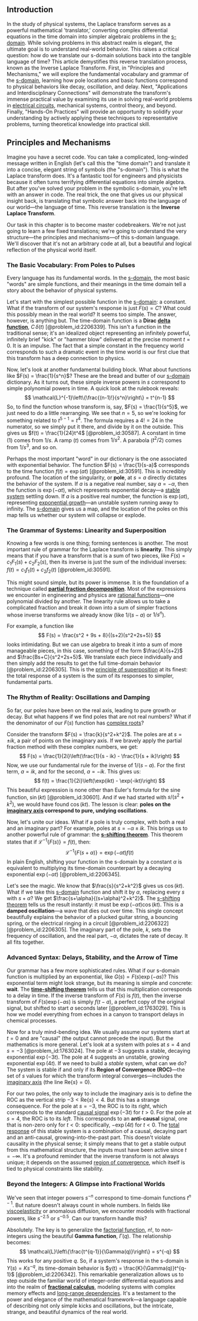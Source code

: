 ## Introduction
In the study of physical systems, the Laplace transform serves as a powerful mathematical 'translator,' converting complex differential equations in the time domain into simpler algebraic problems in the [s-domain](@article_id:260110). While solving problems in this abstract realm is elegant, the ultimate goal is to understand real-world behavior. This raises a critical question: how do we translate our s-domain solutions back into the tangible language of time? This article demystifies this reverse translation process, known as the Inverse Laplace Transform. First, in "Principles and Mechanisms," we will explore the fundamental vocabulary and grammar of the [s-domain](@article_id:260110), learning how pole locations and basic functions correspond to physical behaviors like decay, oscillation, and delay. Next, "Applications and Interdisciplinary Connections" will demonstrate the transform's immense practical value by examining its use in solving real-world problems in [electrical circuits](@article_id:266909), mechanical systems, control theory, and beyond. Finally, "Hands-On Practices" will provide an opportunity to solidify your understanding by actively applying these techniques to representative problems, turning theoretical knowledge into practical skill.

## Principles and Mechanisms

Imagine you have a secret code. You can take a complicated, long-winded message written in English (let's call this the "time domain") and translate it into a concise, elegant string of symbols (the "s-domain"). This is what the Laplace transform does. It's a fantastic tool for engineers and physicists because it often turns terrifying differential equations into simple algebra. But after you've solved your problem in the symbolic s-domain, you're left with an answer in code. The real trick, the one that gives us our physical insight back, is translating that symbolic answer back into the language of our world—the language of time. This reverse translation is the **Inverse Laplace Transform**.

Our task in this chapter is to become master codebreakers. We're not just going to learn a few fixed translations; we're going to understand the very structure—the principles and mechanisms—of this s-domain language. We'll discover that it's not an arbitrary code at all, but a beautiful and logical reflection of the physical world itself.

### The Basic Vocabulary: From Poles to Pulses

Every language has its fundamental words. In the [s-domain](@article_id:260110), the most basic "words" are simple functions, and their meanings in the time domain tell a story about the behavior of physical systems.

Let's start with the simplest possible function in the [s-domain](@article_id:260110): a constant. What if the transform of our system's response is just $F(s) = C$? What could this possibly mean in the real world? It seems too simple. The answer, however, is anything but. The time-domain function is a **Dirac [delta function](@article_id:272935)**, $C\,\delta(t)$ [@problem_id:2206339]. This isn't a function in the traditional sense; it's an idealized object representing an infinitely powerful, infinitely brief "kick" or "hammer blow" delivered at the precise moment $t=0$. It is an impulse. The fact that a simple constant in the frequency world corresponds to such a dramatic event in the time world is our first clue that this transform has a deep connection to physics.

Now, let's look at another fundamental building block. What about functions like $F(s) = \frac{1}{s^n}$? These are the bread and butter of our [s-domain](@article_id:260110) dictionary. As it turns out, these simple inverse powers in $s$ correspond to simple polynomial powers in time. A quick look at the rulebook reveals:
$$
\mathcal{L}^{-1}\left\{\frac{(n-1)!}{s^n}\right\} = t^{n-1}
$$
So, to find the function whose transform is, say, $F(s) = \frac{1}{s^5}$, we just need to do a little rearranging. We see that $n=5$, so we're looking for something related to $t^{5-1} = t^4$. The formula requires a $4! = 24$ in the numerator, so we simply put it there, and divide by it on the outside. This gives us $f(t) = \frac{1}{24}t^4$ [@problem_id:30587]. A constant in time ($1$) comes from $1/s$. A ramp ($t$) comes from $1/s^2$. A parabola ($t^2/2$) comes from $1/s^3$, and so on.

Perhaps the most important "word" in our dictionary is the one associated with exponential behavior. The function $F(s) = \frac{1}{s-a}$ corresponds to the time function $f(t) = \exp(at)$ [@problem_id:30591]. This is incredibly profound. The location of the singularity, or **pole**, at $s=a$ directly dictates the behavior of the system. If $a$ is a negative real number, say $a = -\alpha$, then the function is $\exp(-\alpha t)$, which represents exponential decay—a [stable system](@article_id:266392) settling down. If $a$ is a positive real number, the function is $\exp(\alpha t)$, representing [exponential growth](@article_id:141375)—an unstable system running away to infinity. The [s-domain](@article_id:260110) gives us a map, and the location of the poles on this map tells us whether our system will collapse or explode.

### The Grammar of Systems: Linearity and Superposition

Knowing a few words is one thing; forming sentences is another. The most important rule of grammar for the Laplace transform is **linearity**. This simply means that if you have a transform that is a sum of two pieces, like $F(s) = c_1 F_1(s) + c_2 F_2(s)$, then its inverse is just the sum of the individual inverses: $f(t) = c_1 f_1(t) + c_2 f_2(t)$ [@problem_id:30591].

This might sound simple, but its power is immense. It is the foundation of a technique called **[partial fraction decomposition](@article_id:158714)**. Most of the expressions we encounter in engineering and physics are [rational functions](@article_id:153785)—one polynomial divided by another. The linearity rule allows us to take a complicated fraction and break it down into a sum of simpler fractions whose inverse transforms we already know (like $1/(s-a)$ or $1/s^n$).

For example, a function like
$$
F(s) = \frac{s^2 + 9s + 8}{(s+2)(s^2+2s+5)}
$$
looks intimidating. But we can use algebra to break it into a sum of more manageable pieces, in this case, something of the form $\frac{A}{s+2}$ and $\frac{Bs+C}{s^2+2s+5}$. We translate each piece individually and then simply add the results to get the full time-domain behavior [@problem_id:2206305]. This is the [principle of superposition](@article_id:147588) at its finest: the total response of a system is the sum of its responses to simpler, fundamental parts.

### The Rhythm of Reality: Oscillations and Damping

So far, our poles have been on the real axis, leading to pure growth or decay. But what happens if we find poles that are not real numbers? What if the denominator of our $F(s)$ function has [complex roots](@article_id:172447)?

Consider the transform $F(s) = \frac{k}{s^2+k^2}$. The poles are at $s = \pm ik$, a pair of points on the imaginary axis. If we bravely apply the partial fraction method with these complex numbers, we get:
$$
F(s) = \frac{1}{2i}\left(\frac{1}{s - ik} - \frac{1}{s + ik}\right)
$$
Now, we use our fundamental rule for the inverse of $1/(s-a)$. For the first term, $a=ik$, and for the second, $a=-ik$. This gives us:
$$
f(t) = \frac{1}{2i}\left(\exp(ikt) - \exp(-ikt)\right)
$$
This beautiful expression is none other than Euler's formula for the sine function, $\sin(kt)$ [@problem_id:30601]. And if we had started with $s/(s^2+k^2)$, we would have found $\cos(kt)$. The lesson is clear: **poles on the [imaginary axis](@article_id:262124) correspond to pure, undying oscillations**.

Now, let's unite our ideas. What if a pole is truly complex, with both a real and an imaginary part? For example, poles at $s = -\alpha \pm ik$. This brings us to another powerful rule of grammar: the **[s-shifting theorem](@article_id:273764)**. This theorem states that if $\mathcal{L}^{-1}\{F(s)\} = f(t)$, then:
$$
\mathcal{L}^{-1}\{F(s+\alpha)\} = \exp(-\alpha t)f(t)
$$
In plain English, shifting your function in the s-domain by a constant $\alpha$ is equivalent to multiplying its time-domain counterpart by a decaying exponential $\exp(-\alpha t)$ [@problem_id:2206345].

Let's see the magic. We know that $\frac{s}{s^2+k^2}$ gives us $\cos(kt)$. What if we take this [s-domain](@article_id:260110) function and shift it by $\alpha$, replacing every $s$ with $s+\alpha$? We get $\frac{s+\alpha}{(s+\alpha)^2+k^2}$. The [s-shifting theorem](@article_id:273764) tells us the result instantly: it must be $\exp(-\alpha t)\cos(kt)$. This is a **damped oscillation**—a wave that dies out over time. This single concept beautifully explains the behavior of a plucked guitar string, a bouncing spring, or the electrical ringing in a circuit [@problem_id:2206322] [@problem_id:2206305]. The imaginary part of the pole, $k$, sets the frequency of oscillation, and the real part, $-\alpha$, dictates the rate of decay. It all fits together.

### Advanced Syntax: Delays, Stability, and the Arrow of Time

Our grammar has a few more sophisticated rules. What if our s-domain function is multiplied by an exponential, like $G(s) = F(s)\exp(-as)$? This exponential term might look strange, but its meaning is simple and concrete: **wait**. The **[time-shifting theorem](@article_id:173492)** tells us that this multiplication corresponds to a delay in time. If the inverse transform of $F(s)$ is $f(t)$, then the inverse transform of $F(s)\exp(-as)$ is simply $f(t-a)$, a perfect copy of the original signal, but shifted to start $a$ seconds later [@problem_id:1763029]. This is how we model everything from echoes in a canyon to transport delays in chemical processes.

Now for a truly mind-bending idea. We usually assume our systems start at $t=0$ and are "causal" (the output cannot precede the input). But the mathematics is more general. Let's look at a system with poles at $s=4$ and $s=-3$ [@problem_id:1763024]. The pole at $-3$ suggests a stable, decaying exponential $\exp(-3t)$. The pole at $4$ suggests an unstable, growing exponential $\exp(4t)$. If we need to build a *stable* system, what can we do? The system is stable if and only if its **Region of Convergence (ROC)**—the set of $s$ values for which the transform integral converges—includes the [imaginary axis](@article_id:262124) (the line $\text{Re}\{s\}=0$).

For our two poles, the only way to include the imaginary axis is to define the ROC as the vertical strip $-3 \lt \text{Re}\{s\} \lt 4$. But this has a strange consequence. For the pole at $s=-3$, the ROC is to its right, which corresponds to the standard [causal signal](@article_id:260772) $\exp(-3t)$ for $t \gt 0$. For the pole at $s=4$, the ROC is to its *left*. This corresponds to an **anti-causal** signal, one that is non-zero only for $t \lt 0$: specifically, $-\exp(4t)$ for $t \lt 0$. The [total response](@article_id:274279) of this stable system is a combination of a causal, decaying part and an anti-causal, growing-into-the-past part. This doesn't violate causality in the physical sense; it simply means that to get a stable output from this mathematical structure, the inputs must have been active since $t = -\infty$. It's a profound reminder that the inverse transform is not always unique; it depends on the assumed [region of convergence](@article_id:269228), which itself is tied to physical constraints like stability.

### Beyond the Integers: A Glimpse into Fractional Worlds

We've seen that integer powers $s^{-n}$ correspond to time-domain functions $t^{n-1}$. But nature doesn't always count in whole numbers. In fields like [viscoelasticity](@article_id:147551) or anomalous diffusion, we encounter models with fractional powers, like $s^{-2.5}$ or $s^{-0.5}$. Can our transform handle this?

Absolutely. The key is to generalize the [factorial function](@article_id:139639), $n!$, to non-integers using the beautiful **Gamma function**, $\Gamma(q)$. The relationship becomes:
$$
\mathcal{L}\left\{\frac{t^{q-1}}{\Gamma(q)}\right\} = s^{-q}
$$
This works for any positive $q$. So, if a system's response in the s-domain is $Y(s) = K s^{-q}$, its time-domain behavior is $y(t) = \frac{K}{\Gamma(q)}t^{q-1}$ [@problem_id:2206342]. This remarkable generalization allows us to step outside the familiar world of integer-order differential equations and into the realm of **[fractional calculus](@article_id:145727)**, modeling systems with complex memory effects and [long-range dependencies](@article_id:181233). It's a testament to the power and elegance of the mathematical framework—a language capable of describing not only simple kicks and oscillations, but the intricate, strange, and beautiful dynamics of the real world.